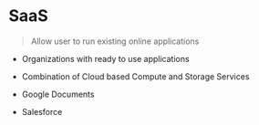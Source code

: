 # SaaS

> Allow user to run existing online applications

- Organizations with ready to use applications
- Combination of Cloud based Compute and Storage Services

- Google Documents
- Salesforce